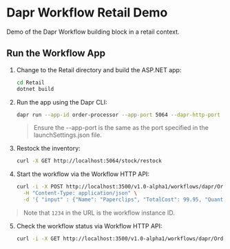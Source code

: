 # Dapr Workflow Retail Demo

Demo of the Dapr Workflow building block in a retail context.

## Run the Workflow App

1. Change to the Retail directory and build the ASP.NET app:

    ```bash
    cd Retail
    dotnet build
    ```

2. Run the app using the Dapr CLI:

    ```bash
    dapr run --app-id order-processor --app-port 5064 --dapr-http-port 3500 --resources-path ./Resources dotnet run
    ```

    > Ensure the --app-port is the same as the port specified in the launchSettings.json file.

3. Restock the inventory:

    ```bash
    curl -X GET http://localhost:5064/stock/restock
    ```

4. Start the workflow via the Workflow HTTP API:

   ```bash
   curl -i -X POST http://localhost:3500/v1.0-alpha1/workflows/dapr/OrderProcessingWorkflow/1234/start \
     -H "Content-Type: application/json" \
     -d '{ "input" : {"Name": "Paperclips", "TotalCost": 99.95, "Quantity": 1}}'

> Note that `1234` in the URL is the workflow instance ID.

5. Check the workflow status via Workflow HTTP API:

    ```bash
    curl -i -X GET http://localhost:3500/v1.0-alpha1/workflows/dapr/OrderProcessingWorkflow/1234/status
    ```
